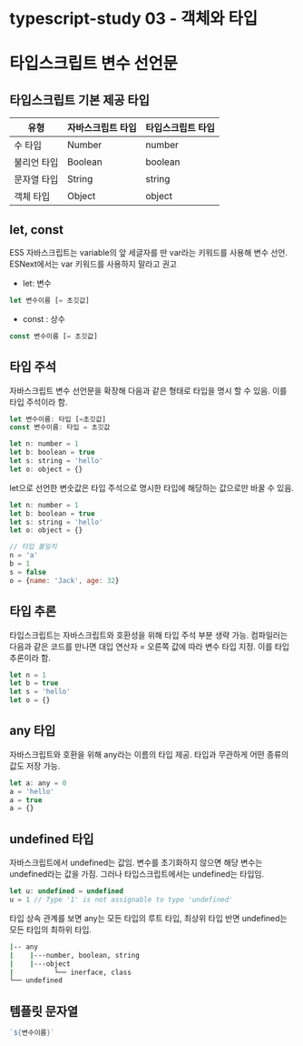 # typescript-study 03 - 객체와 타입

# 타입스크립트 변수 선언문

## 타입스크립트 기본 제공 타입

유형 | 자바스크립트 타입 | 타입스크립트 타입
---- | ---- | ----
수 타입 | Number | number
불리언 타입 | Boolean | boolean
문자열 타입 | String | string
객체 타입 | Object | object

## let, const 

ES5 자바스크립트는 variable의 앞 세글자를 딴 var라는 키워드를 사용해 변수 선언.
ESNext에서는 var 키워드를 사용하지 말라고 권고

- let: 변수 
```javascript
let 변수이름 [= 초깃값]
```

- const : 상수
```javascript
const 변수이름 [= 초깃값]
```

## 타입 주석

자바스크립트 변수 선언문을 확장해 다음과 같은 형태로 타입을 명시 할 수 있음. 이를 타입 주석이라 함. 
```javascript
let 변수이름: 타입 [=초깃값]
const 변수이름: 타입 = 초깃값
```
```javascript
let n: number = 1
let b: boolean = true
let s: string = 'hello'
let o: object = {}
```

let으로 선언한 변숫값은 타입 주석으로 명시한 타입에 해당하는 값으로만 바꿀 수 있음. 

```javascript
let n: number = 1
let b: boolean = true
let s: string = 'hello'
let o: object = {}

// 타입 불일치
n = 'a'
b = 1
s = false
o = {name: 'Jack', age: 32}
```

## 타입 추론

타입스크립트는 자바스크립트와 호환성을 위해 타입 주석 부분 생략 가능.
컴파일러는 다음과 같은 코드를 만나면 대입 연산자 = 오른쪽 값에 따라 변수 타입 지정. 이를 타입 추론이라 함.

```javascript
let n = 1
let b = true
let s = 'hello'
let o = {}
```

## any 타입

자바스크립트와 호환을 위해 any라는 이름의 타입 제공. 
타입과 무관하게 어떤 종류의 값도 저장 가능.

```javascript
let a: any = 0
a = 'hello'
a = true
a = {}
```

## undefined 타입

자바스크립트에서 undefined는 값임.
변수를 초기화하지 않으면 해당 변수는 undefined라는 값을 가짐.
그러나 타입스크립트에서는 undefined는 타입임.

```javascript
let u: undefined = undefined
u = 1 // Type '1' is not assignable to type 'undefined'
```
타입 상속 관계를 보면 any는 모든 타입의 루트 타입, 최상위 타입
반면 undefined는 모든 타입의 최하위 타입.

``` bash
|-- any
|    |---number, boolean, string
|    |---object
|          └── inerface, class
└── undefined
```

## 템플릿 문자열

```typescript
`${변수이름}`
```







